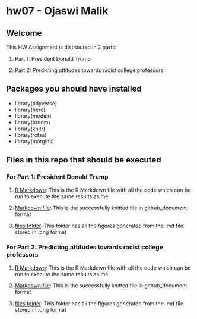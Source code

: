 # hw07 - Ojaswi Malik

## Welcome

This HW Assignment is distributed in 2 parts:

  1. Part 1: President Donald Trump

  2. Part 2: Predicting attitudes towards racist college professors

## Packages you should have installed

  - library(tidyverse)
  - library(here)
  - library(modelr)
  - library(broom)
  - library(knitr)
  - library(rcfss)
  - library(margins)
  
## Files in this repo that should be executed

### For Part 1: President Donald Trump
  
   1. [R Markdown](trump.Rmd): This is the R Markdown file with all the code which can be run to execute the same results as me
    
   2. [Markdown file](trump.md): This is the successfully knitted file in github_document format
   
   3. [files folder](trump_files): This folder has all the figures generated from the .md file stored in .png format

### For Part 2: Predicting attitudes towards racist college professors

   1. [R Markdown](racist-professors.Rmd): This is the R Markdown file with all the code which can be run to execute the same results as me
   
   2. [Markdown file](racist-professors.md): This is the successfully knitted file in github_document format
   
   3. [files folder](racist-professors_files): This folder has all the figures generated from the .md file stored in .png format


